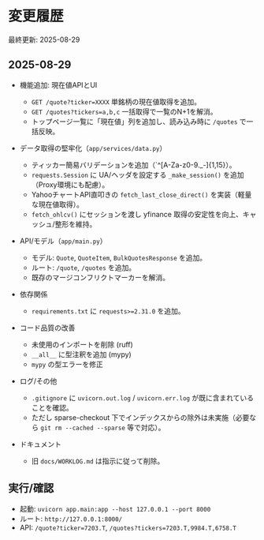 # 変更履歴

最終更新: 2025-08-29

## 2025-08-29

- 機能追加: 現在値APIとUI
  - `GET /quote?ticker=XXXX` 単銘柄の現在値取得を追加。
  - `GET /quotes?tickers=a,b,c` 一括取得で一覧のN+1を解消。
  - トップページ一覧に「現在値」列を追加し、読み込み時に `/quotes` で一括反映。

- データ取得の堅牢化（`app/services/data.py`）
  - ティッカー簡易バリデーションを追加（`^[A-Za-z0-9._-]{1,15}）。
  - `requests.Session` に UA/ヘッダを設定する `_make_session()` を追加（Proxy環境にも配慮）。
  - YahooチャートAPI直叩きの `fetch_last_close_direct()` を実装（軽量な現在値取得）。
  - `fetch_ohlcv()` にセッションを渡し yfinance 取得の安定性を向上、キャッシュ/整形を維持。

- API/モデル（`app/main.py`）
  - モデル: `Quote`, `QuoteItem`, `BulkQuotesResponse` を追加。
  - ルート: `/quote`, `/quotes` を追加。
  - 既存のマージコンフリクトマーカーを解消。

- 依存関係
  - `requirements.txt` に `requests>=2.31.0` を追加。

- コード品質の改善
  - 未使用のインポートを削除 (ruff)
  - `__all__` に型注釈を追加 (mypy)
  - `mypy` の型エラーを修正

- ログ/その他
  - `.gitignore` に `uvicorn.out.log` / `uvicorn.err.log` が既に含まれていることを確認。
  - ただし sparse-checkout 下でインデックスからの除外は未実施（必要なら `git rm --cached --sparse` 等で対応）。

- ドキュメント
  - 旧 `docs/WORKLOG.md` は指示に従って削除。

## 実行/確認

- 起動: `uvicorn app.main:app --host 127.0.0.1 --port 8000`
- ルート: `http://127.0.0.1:8000/`
- API: `/quote?ticker=7203.T`, `/quotes?tickers=7203.T,9984.T,6758.T`


